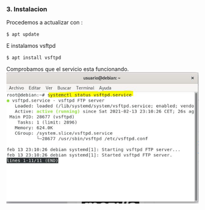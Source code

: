 ### 3. Instalacion
Procedemos a actualizar con :  
```
$ apt update
```
E instalamos vsftpd  
```
$ apt install vsftpd
```
Comprobamos que el servicio esta funcionando.  
![imagen](imagenes/status.jpg) 
